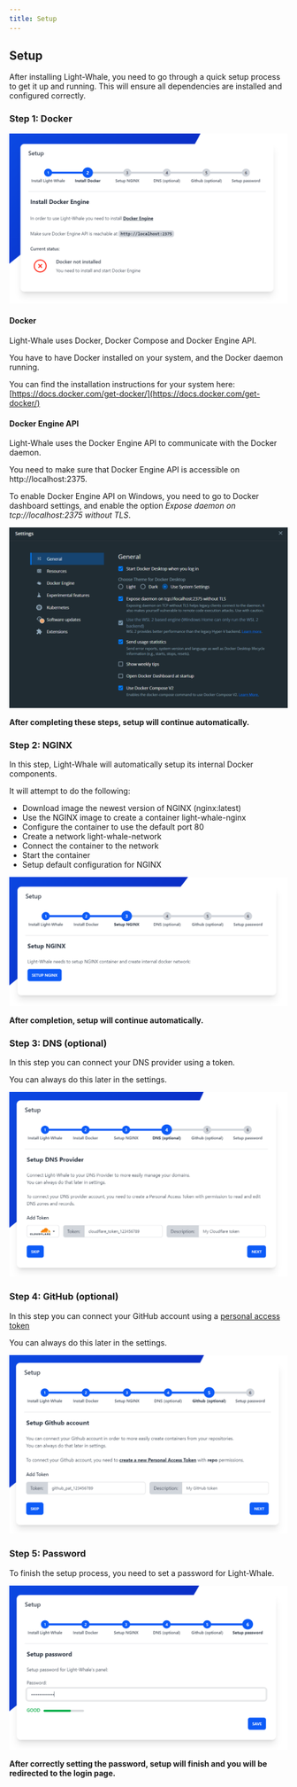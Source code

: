 ```yaml
---
title: Setup
---
```


## Setup

After installing Light-Whale, you need to go through a quick setup process to get it up and running.
This will ensure all dependencies are installed and configured correctly.


### Step 1: Docker

![](setup_docker.PNG)

#### Docker

Light-Whale uses Docker, Docker Compose and Docker Engine API.

You have to have Docker installed on your system, and the Docker daemon running.

You can find the installation instructions for your system here: [https://docs.docker.com/get-docker/](https://docs.docker.com/get-docker/)

#### Docker Engine API

Light-Whale uses the Docker Engine API to communicate with the Docker daemon.

You need to make sure that Docker Engine API is accessible on http://localhost:2375.


To enable Docker Engine API on Windows, you need to go to Docker dashboard settings, and enable the option *Expose daemon on tcp://localhost:2375 without TLS*.

![](docker_api_windows.PNG)


**After completing these steps, setup will continue automatically.**


### Step 2: NGINX

In this step, Light-Whale will automatically setup its internal Docker components.

It will attempt to do the following:
- Download image the newest version of NGINX (nginx:latest)
- Use the NGINX image to create a container light-whale-nginx
- Configure the container to use the default port 80
- Create a network light-whale-network
- Connect the container to the network
- Start the container
- Setup default configuration for NGINX

![](setup_nginx.PNG)

**After completion, setup will continue automatically.**


### Step 3: DNS (optional)

In this step you can connect your DNS provider using a token.

You can always do this later in the settings.

![](setup_dns.PNG)


### Step 4: GitHub (optional)

In this step you can connect your GitHub account using a [personal access token](https://docs.github.com/en/authentication/keeping-your-account-and-data-secure/creating-a-personal-access-token)

You can always do this later in the settings.

![](setup_github.PNG)


### Step 5: Password

To finish the setup process, you need to set a password for Light-Whale.

![](setup_password.PNG)

**After correctly setting the password, setup will finish and you will be redirected to the login page.**
